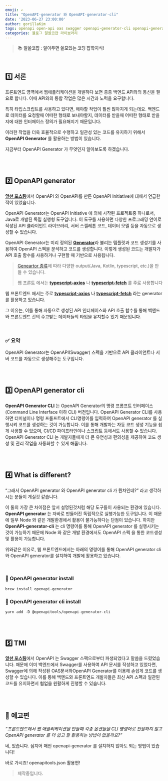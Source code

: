 ```yaml
---
emoji: ✍️
title: "OpenAPI-generator 와 OpenAPI-generator-cli"
date: '2023-06-27 23:00:00'
author: gorillaKim
tags: openapi open-api oas swagger openapi-generator-cli openapi-generator
categories: 블로그 알쓸코잡 라이브러리
---
```


> 📚 **알쓸코잡 : 알아두면 쓸모있는 코딩 잡학지식!**

<br>

## 1️⃣ 서론

프론트엔드 영역에서 웹애플리케이션을 개발하다 보면 종종 백엔드 API와의 통신을 필요로 합니다. 이때 API와의 통합 작업은 많은 시간과 노력을 요구합니다.

특히 타입스크립트를 사용하고 있다면, 해야할 작업이 훨씬 많아지게 되는데요. 백엔드로 데이터를 요청할때 어떠한 형태로 보내야할지, 데이터를 받을때 어떠한 형태로 받을지에 대한 인터페이스 정의가 필요해지기 때문입니다.

이러한 작업을 더욱 효율적으로 수행하고 일관성 있는 코드를 유지하기 위해서 **OpenAPI Generator** 를 활용하는 방법이 있습니다.

지금부터 OpenAPI Generator 가 무엇인지 알아보도록 하겠습니다.

<br>
<br>

## 2️⃣ OpenAPI generator

[**앞선 포스팅**](https://gorillakim.github.io/open-api-and-openapi/)에서 OpenAPI 와 OpenAPI를 만든 OpenAPI Initiative에 대해서 언급한적이 있었습니다.

OpenAPI Generator는 OpenAPI Initiative 에 의해 시작된 프로젝트중 하나로서, Java로 개발된 독립 실행형 도구입니다. 이 도구를 사용하면 다양한 프로그래밍 언어로 작성된 API 클라이언트 라이브러리, 서버 스켈레톤 코드, 데이터 모델 등을 자동으로 생성할 수 있습니다.

OpenAPI Generator는 미리 정의된 [**Generator**](https://openapi-generator.tech/docs/generators)라 불리는 템플릿과 코드 생성기를 사용하여 OpenAPI 스펙을 분석하고 코드를 생성합니다. 이렇게 생성된 코드는 개발자가 API 호출 함수를 사용하거나 구현할 때 기반으로 사용됩니다.

> [Geneartor 종류](https://openapi-generator.tech/docs/generators)에 따라 다양한 output(Java, Kotlin, typescript, etc.)을 만들 수 있습니다.
> 
> 웹 프론트 에서는 [**typescript-axios**](https://openapi-generator.tech/docs/generators/typescript-axios)  나 [**typescript-fetch**](https://openapi-generator.tech/docs/generators/typescript-fetch) 를 주로 사용합니다

웹 프론트엔드 에서는 주로 [**typescript-axios**](https://openapi-generator.tech/docs/generators/typescript-axios)  나 [**typescript-fetch**](https://openapi-generator.tech/docs/generators/typescript-fetch)  라는 generator를 활용하고 있습니다.

그 이유는, 이를 통해 자동으로 생성된 API 인터페이스와 API 호출 함수를 통해 백엔드와 프론트엔드 간의 주고받는 데이터들의 타입을 유지할수 있기 때문입니다.

<br>

### ✅ 요약

OpenAPI Generator는 OpenAPI(Swagger) 스펙을 기반으로 API 클라이언트나 서버 코드를 자동으로 생성해주는 도구입니다.

<br>
<br>

## 3️⃣ OpenAPI generator cli

**OpenAPI Generator CLI** 는 OpenAPI Generator의 명령 프롬프트 인터페이스(Command Line Interface 이하 CLI) 버전입니다. OpenAPI Generator CLI를 사용하면 터미널이나 명령 프롬프트에서 CLI명령어를 입력하여 OpenAPI generator 를 실행시켜 코드를 생성하는 것이 가능합니다. 이를 통해 개발자는 자동 코드 생성 기능을 쉽게 사용할 수 있으며, CI/CD 파이프라인이나 스크립트 등에서도 사용할 수 있습니다. OpenAPI Generator CLI 는 개발자들에게 더 큰 유연성과 편의성을 제공하여 코드 생성 및 관리 작업을 자동화할 수 있게 해줍니다.

<br>
<br>

## 4️⃣ What is different?

“그래서 OpenAPI generator 와 OpenAPI generator cli 가 뭔차인데?” 라고 생각하시는 분들이 계실것 같습니다.

이 둘의 가장 큰 차이점은 앞서 설명된것처럼 해당 도구들이 사용되는 환경에 있습니다. **OpenAPI generator** 는 자바로 만들어진 독립적으로 실행가능한 도구입니다. 이 때문에 일부 Node 와 같은 개발환경에서 활용이 불가능하다는 단점이 있습니다. 하지만 **OpenAPI-generator-cli** 는 cli 명령어를 통해 OpenAPI generator 를 실행시키는 것이 가능하기 때문에 Node 와 같은 개발 환경에서도 OpenAPI 스펙 을 통한 코드생성 및 활용이 가능합니다.

위와같은 이유로, 웹 프론트엔드에서는 아래의 명령어를 통해 OpenAPI generator cli 와 OpenAPI generator를 설치하여 개발에 활용하고 있습니다.

<br>

### 🔽 OpenAPI generator install

```
brew install openapi-generator 
```

### 🔽 OpenAPI generator cli install

```
yarn add -D @openapitools/openapi-generator-cli
```

<br>
<br>

## 5️⃣ TMI

[**앞선 포스팅**](https://gorillakim.github.io/open-api-and-openapi/)에서 OpenAPI 는 Swagger 스팩으로부터 파생되었다고 말씀을 드렸었습니다. 때문에 이미 백엔드에서 Swagger를 사용하여 API 문서를 작성하고 있었다면, Swagger에 의해 작성된 OAS문서와OpenAPI Generator를 이용해 손쉽게 코드를 생성할 수 있습니다. 이를 통해 백엔드와 프론트엔드 개발자들은 최신 API 스펙과 일관된 코드를 유지하면서 협업을 원활하게 진행할 수 있습니다.

<br>
<br>

## 🔖 예고편

_“프론트엔드에서 웹 애플리케이션을 만들때 각종 옵션들을 CLI 명령어로 전달하지 않고 OpenAPI generator 를 더 쉽고 잘 활용하는 방법이 없을까요?”_

네, 있습니다. 심지어 매번 openapi-generator 를 설치하지 않아도 되는 방법이 있습니다!

바로 가시죠! openapitools.json 활용편!

> 제작중입니다.

<br>
<br>

```toc

```
<!--stackedit_data:
eyJoaXN0b3J5IjpbOTc5MTY2NzE5XX0=
-->